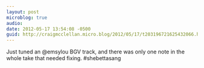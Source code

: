 ```yaml
---
layout: post
microblog: true
audio: 
date: 2012-05-17 13:54:08 -0500
guid: http://craigmcclellan.micro.blog/2012/05/17/t203196721625432066.html
---
```

Just tuned an @emsylou BGV track, and there was only one note in the whole take that needed fixing. #shebettasang
